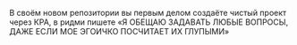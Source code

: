 В своём новом репозитории вы первым делом создаёте чистый проект через КРА, в ридми пишете «Я ОБЕЩАЮ ЗАДАВАТЬ ЛЮБЫЕ ВОПРОСЫ, ДАЖЕ ЕСЛИ МОЕ ЭГОИЧКО ПОСЧИТАЕТ ИХ ГЛУПЫМИ»
